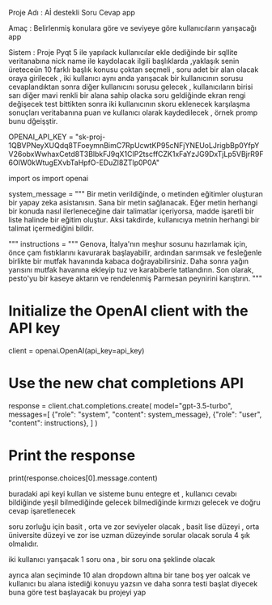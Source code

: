 Proje Adı : Aİ destekli Soru Cevap app

Amaç : Belirlenmiş konulara göre ve seviyeye göre kullanıcıların yarışacağı app

Sistem  : 
Proje Pyqt 5 ile yapılack
kullanıcılar ekle dediğinde bir sqllite veritanabına nick name ile kaydolacak
ilgili başlıklarda  ,yaklaşık senin üreteceün 10 farklı başlık konusu çoktan seçmeli , soru adet bir alan olacak oraya girilecek , iki kullanıcı aynı anda yarışacak bir kullanıcının sorusu cevaplandıktan sonra diğer kullanıcını sorusu gelecek , kullanıcıların birisi sarı diğer mavi renkli bir alana sahip olacka soru geldiğinde ekran rengi değişecek test bittikten sonra iki kullanıcının skoru eklenecek karşılaşma sonuçları veritabanına puan ve kullanıcı olarak kaydedilecek ,  örnek promp bunu dğeişştir.





OPENAI_API_KEY = "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"


import os
import openai


system_message = """
Bir metin verildiğinde, o metinden eğitimler oluşturan bir yapay zeka asistanısın.
Sana bir metin sağlanacak. Eğer metin herhangi bir konuda nasıl ilerleneceğine dair talimatlar içeriyorsa, madde işaretli bir liste halinde bir eğitim oluştur.
Aksi takdirde, kullanıcıya metnin herhangi bir talimat içermediğini bildir.

"""
instructions = """
Genova, İtalya'nın meşhur sosunu hazırlamak için, önce çam fıstıklarını kavurarak başlayabilir, ardından sarımsak ve fesleğenle birlikte bir mutfak havanında kabaca doğrayabilirsiniz. Daha sonra yağın yarısını mutfak havanına ekleyip tuz ve karabiberle tatlandırın. Son olarak, pesto'yu bir kaseye aktarın ve rendelenmiş Parmesan peynirini karıştırın.
"""

# Initialize the OpenAI client with the API key
client = openai.OpenAI(api_key=api_key)

# Use the new chat completions API
response = client.chat.completions.create(
    model="gpt-3.5-turbo",
    messages=[
        {"role": "system", "content": system_message},
        {"role": "user", "content": instructions},
    ]
)

# Print the response
print(response.choices[0].message.content)



buradaki api keyi kullan ve sisteme bunu entegre et , kullanıcı cevabı bildiğinde yeşil bilmediğinde gelecek bilmediğinde kırmızı gelecek ve doğru cevap işaretlenecek 


soru zorluğu için basit , orta ve zor seviyeler olacak , basit lise düzeyi , orta üniversite düzeyi ve zor ise uzman düzeyinde sorular olacak sorula 4 şık olmalıdır.

iki kullanıcı yarışacak 1 soru ona , bir soru ona şeklinde olacak


ayrıca alan seçiminde 10 alan dropdown altına bir tane boş yer oalcak ve kullanıcı bu alana istediği konuyu yazsın ve daha sonra testi başlat diyecek buna göre test başlayacak bu projeyi yap





